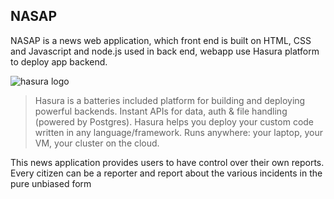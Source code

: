 ## NASAP
NASAP is a news web application, which front end is built on HTML, CSS and Javascript and node.js used in back end, webapp use Hasura platform to deploy app backend.

![hasura logo](http://res.cloudinary.com/hrscywv4p/image/upload/c_limit,fl_lossy,h_200,w_160,f_auto,q_auto/v1/138836/Hasura_Image_refw4t.png)
>Hasura is a batteries included platform for building and deploying powerful backends. Instant APIs for data, auth & file handling (powered by Postgres). Hasura helps you deploy your custom code written in any language/framework. Runs anywhere: your laptop, your VM, your cluster on the cloud.
>
This news application provides users to have control over their own reports. Every citizen can be a reporter and report about the various incidents in the pure unbiased form
